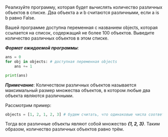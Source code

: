 Реализуйте программу, которая будет вычислять количество различных объектов в списке.
Два объекта a и b считаются различными, если a is b равно False.

Вашей программе доступна переменная с названием objects, которая ссылается на список, содержащий не более 100 объектов. Выведите количество различных объектов в этом списке.

***Формат ожидаемой программы***:
```python
ans = 0
for obj in objects: # доступная переменная objects
    ans += 1

print(ans)
```

***Примечание***:
Количеством различных объектов называется максимальный размер множества объектов, в котором любые два объекта являются различными.

Рассмотрим пример:
```python
objects = [1, 2, 1, 2, 3] # будем считать, что одинаковые числа соответствуют одинаковым объектам, а различные – различным
```

Тогда все различные объекты являют собой множество ***{1, 2, 3}﻿***. Таким образом, количество различных объектов равно трём.
